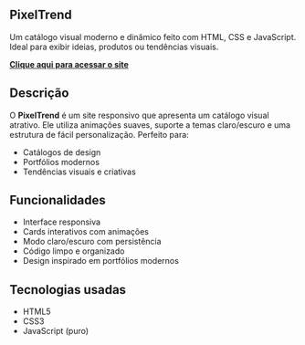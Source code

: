 ## PixelTrend

Um catálogo visual moderno e dinâmico feito com HTML, CSS e JavaScript. Ideal para exibir ideias, produtos ou tendências visuais.

[ **Clique aqui para acessar o site**]((https://edusasaki.github.io/Pixeltrend-Catalog/))

##  Descrição

O **PixelTrend** é um site responsivo que apresenta um catálogo visual atrativo. Ele utiliza animações suaves, suporte a temas claro/escuro e uma estrutura de fácil personalização. Perfeito para:

- Catálogos de design
- Portfólios modernos
- Tendências visuais e criativas

## Funcionalidades

- Interface responsiva
- Cards interativos com animações
- Modo claro/escuro com persistência
- Código limpo e organizado
- Design inspirado em portfólios modernos

## Tecnologias usadas

- HTML5
- CSS3
- JavaScript (puro)

